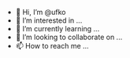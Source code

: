 - 👋 Hi, I’m @ufko
- 👀 I’m interested in ...
- 🌱 I’m currently learning ...
- 💞️ I’m looking to collaborate on ...
- 📫 How to reach me ...

<!---
ufko/ufko is a ✨ special ✨ repository because its `README.md` (this file) appears on your GitHub profile.
You can click the Preview link to take a look at your changes.
--->
